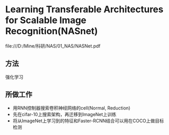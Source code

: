 # Learning Transferable Architectures for Scalable Image Recognition(NASnet)
file:///D:/Mine/科研/NAS/01_NAS/NASNet.pdf
## 方法
强化学习
## 所做工作
* 用RNN控制器搜索卷积神经网络的cell(Normal, Reduction)
* 先在cifar-10上搜索架构，再迁移到ImageNet上训练
* 将从ImageNet上学习到的特征和Faster-RCNN结合可以用在COCO上做目标检测

